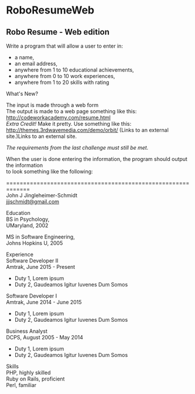 # RoboResumeWeb
## Robo Resume - Web edition
  
Write a program that will allow a user to enter in:  
- a name,  
- an email address,  
- anywhere from 1 to 10 educational achievements,  
- anywhere from 0 to 10 work experiences,  
- anywhere from 1 to 20 skills with rating  
  
What's New?  
  
The input is made through a web form  
The output is made to a web page something like this: http://codeworkacademy.com/resume.html  
*Extra Credit!*  Make it pretty. Use something like this: http://themes.3rdwavemedia.com/demo/orbit/ (Links to an external site.)Links to an external site.  
  
*The requirements from the last challenge must still be met.*  
  
When the user is done entering the information, the program should output the information  
to look something like the following:  
  
=============================================================  
John J Jingleheimer-Schmidt  
jjjschmidt@gmail.com  
  
Education  
BS in Psychology,  
UMaryland, 2002  
  
MS in Software Engineering,  
Johns Hopkins U, 2005  
  
Experience  
Software Developer II  
Amtrak, June 2015 - Present  
- Duty 1, Lorem ipsum  
- Duty 2, Gaudeamos Igitur Iuvenes Dum Somos  
  
Software Developer I  
Amtrak, June 2014 - June 2015  
- Duty 1, Lorem ipsum  
- Duty 2, Gaudeamos Igitur Iuvenes Dum Somos  
  
Business Analyst  
DCPS, August 2005 - May 2014  
- Duty 1, Lorem ipsum  
- Duty 2, Gaudeamos Igitur Iuvenes Dum Somos  
  
Skills  
PHP, highly skilled  
Ruby on Rails, proficient  
Perl, familiar  
  
